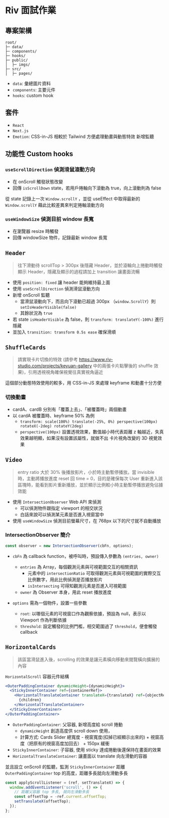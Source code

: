 # Riv 面試作業

## 專案架構

```
root/
├─ data/
├─ components/
├─ hooks/
├─ public/
│  ├─ imgs/
├─ src/
│  ├─ pages/
```

- `data`: 彙總圖片資料
- `components`: 主要元件
- `hooks`: custom hook

## 套件

- `React`
- `Next.js`
- `Emotion`: CSS-in-JS 相較於 Tailwind 方便處理動畫與動態特效
  新增監聽

## 功能性 Custom hooks

### `useScrollDirection` 偵測滑鼠滾動方向

- 在 onScroll 觸發狀態改變
- 回傳 `isScrollDown` state，若用戶捲軸向下滾動為 true，向上滾動則為 false

從 state 記錄上一次 `Window.scrollY` ，並從 useEffect 中取得最新的 `Window.scrollY` 藉此比較差異來判定捲軸滾動方向

### `useWindowSize` 偵測目前 window 長寬

- 在瀏覽器 resize 時觸發
- 回傳 windowSize 物件，記錄最新 window 長寬

## `Header`

> 往下滑動待 scrollTop > 300px 後隱藏 Header，並於滾輪向上捲動時觸發顯示 Header，隱藏及顯示的過程請加上 transition 讓畫面流暢

- 使用 `position: fixed` 讓 header 能夠維持最上面
- 使用 `useScrollDirection` 偵測滑鼠滾動方向
- 新增 onScroll 監聽
  - 當滑鼠滾動向下，而且向下滾動已超過 300px （`window.ScrollY`）則 `setIsHeaderVisible(false)`
  - 其餘狀況為 `true`
- 若 state `isHeaderVisible` 為 false，則 `transform: translateY(-100%)` 進行隱藏
- 並加入 `transition: transform 0.5s ease` 確保滑順

## `ShuffleCards`

> 請實現卡片切換的特效 (請參考 https://www.riv-studio.com/projects/keyuan-gallery 中的兩張卡片點擊後的 shuffle 效果)，引用透視視角確保視覺往真實視角逼近

這個部分動態特效使用的較多，用 CSS-in-JS 來處理 keyframe 和動畫十分方便

### 切換動畫

- cardA、cardB 分別有「覆蓋上去」、「被覆蓋時」兩個動畫
- 以 cardA 被覆蓋時、keyframe 50% 為例
  - `transform: scale(100%) translate(-25%, 0%) perspective(100px) rotateX(-2deg) rotateY(2deg)`
  - `perspective(100px)` 設置透視效果，數值越小時代表距離 z 軸越近，失真效果越明顯，如果沒有設置該屬性，就做不出 卡片視角改變的 3D 視覺效果

## `Video`

> entry ratio 大於 30% 後播放影片，小於時主動暫停播放。當 invisible 時，主動將播放進度 reset 回 time = 0，目的是確保每次 User 重新進入該區塊時，能看到影片重新播放，並於顯示比例較小時主動暫停播放避免佔據效能

- 使用 `IntersectionObserver` Web API 來偵測
  - 可以偵測物件跟指定 viewport 的相交狀況
  - 白話來說可以偵測某元素是否進入視窗當中
- 使用 `useWindowSize` 偵測目前螢幕尺寸，在 768px 以下的尺寸就不自動播放

### IntersectionObserver 簡介

```js
const observer = new IntersectionObserver(cbFn, options);
```

- `cbFn` 為 callback function，被呼叫時，預設傳入參數為 `(entries, owner)`

  - `entries` 為 Array，每個觀測元素與可視範圍交互的相關資訊
    - 元素中的 `intersectionRatio` 可取得觀測元素與可視範圍的實際交互比例數字，用此比例偵測是否播放影片
    - `isIntersecting` 可得知觀測元素是否進入可視範圍
  - `owner` 為 Observer 本身，用此 reset 播放進度

- `options` 需為一個物件，設置一些參數
  - `root`: 以哪個元素的可視窗口作為觀察依據，預設為 null，表示以 Viewport 作為判斷依據
  - `threshold`: 設定觸發的比例門檻，相交範圍過了 `threshold`，便會觸發 callback

## `HorizontalCards`

> 該區當滑鼠進入後，scrolling 的效果是讓元素橫向移動來閱覽橫向擴展的內容

`HorizontalScroll` 容器元件結構

```jsx
<OuterPaddingContainer dynamicHeight={dynamicHeight}>
  <StickyInnerContainer ref={containerRef}>
    <HorizontalTranslateContainer translateX={translateX} ref={objectRef}>
      {children}
    </HorizontalTranslateContainer>
  </StickyInnerContainer>
</OuterPaddingContainer>
```

- `OuterPaddingContainer`: 父容器, 新增高度給 scroll 捲動
  - `dynamicHeight` 創造高度供 scroll down 使用，
  - 計算方式: Cards Slider 總寬度 - 視窗寬度(扣掉已經顯示出來的) + 視窗高度（把原有的視窗高度加回去） + 150px 緩衝
- `StickyInnerContainer`: 子容器, 使用 sticky 達成捲動後還保持在畫面的效果
- `HorizontalTranslateContainer`: 讓畫面以 translate 向左滑動的容器

並且設立 onScroll 的監聽，監測 `StickyInnerContainer` 距離 `OuterPaddingContainer` top 的高度，距離多長就向左滑動多長

```js
const applyScrollListener = (ref, setTranslateX) => {
  window.addEventListener('scroll', () => {
    // 距離父容器 top 多長, 就向左滑動多長
    const offsetTop = -ref.current.offsetTop;
    setTranslateX(offsetTop);
  });
};
```
